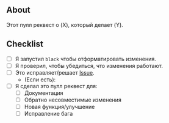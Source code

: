 ## About

Этот пулл реквест о (X), который делает (Y).

## Checklist

- [ ] Я запустил `black` чтобы отформатировать изменения.
- [ ] Я проверил, чтобы убедиться, что изменения работают.
- [ ] Это исправляет/решает [Issue](https://github.com/Damego/anilibria.py/issues).
  - (Если есть):
- [ ] Я сделал это пулл реквест для:
  - [ ] Документация
  - [ ] Обратно несовместимые изменения
  - [ ] Новая функция/улучшение
  - [ ] Исправление бага
